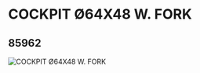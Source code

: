 # COCKPIT Ø64X48 W. FORK
## 85962
![COCKPIT Ø64X48 W. FORK](https://lc-www-live-s.legocdn.com/media/bricks/5/2/4548012.jpg)